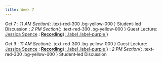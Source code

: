 ```yaml
---
title: Week 7
---
```


Oct 7
: *11 AM Section*{: .text-red-300 .bg-yellow-000 } Student-led Discussion
: *2 PM Section*{: .text-red-300 .bg-yellow-000 } Guest Lecture: [Jessica Spence](https://www.alce.vt.edu/about/students/jessica-spence.html)
: [**Recording**{: .label .label-purple }](https://virginiatech-my.sharepoint.com/:v:/g/personal/hlz_vt_edu/EWHctJeKVMdDik_-BnNuJXkBJSSDUm_39rEYLyEF00evRQ?nav=eyJyZWZlcnJhbEluZm8iOnsicmVmZXJyYWxBcHAiOiJTdHJlYW1XZWJBcHAiLCJyZWZlcnJhbFZpZXciOiJTaGFyZURpYWxvZy1MaW5rIiwicmVmZXJyYWxBcHBQbGF0Zm9ybSI6IldlYiIsInJlZmVycmFsTW9kZSI6InZpZXcifX0%3D&e=Gpehe0)

Oct 9
: *11 AM Section*{: .text-red-300 .bg-yellow-000 } Guest Lecture: [Jessica Spence](https://www.alce.vt.edu/about/students/jessica-spence.html)
: [**Recording**{: .label .label-purple }](https://virginiatech-my.sharepoint.com/:v:/g/personal/hlz_vt_edu/EWHctJeKVMdDik_-BnNuJXkBJSSDUm_39rEYLyEF00evRQ?nav=eyJyZWZlcnJhbEluZm8iOnsicmVmZXJyYWxBcHAiOiJTdHJlYW1XZWJBcHAiLCJyZWZlcnJhbFZpZXciOiJTaGFyZURpYWxvZy1MaW5rIiwicmVmZXJyYWxBcHBQbGF0Zm9ybSI6IldlYiIsInJlZmVycmFsTW9kZSI6InZpZXcifX0%3D&e=Gpehe0)
: *2 PM Section*{: .text-red-300 .bg-yellow-000 } Student-led Discussion
